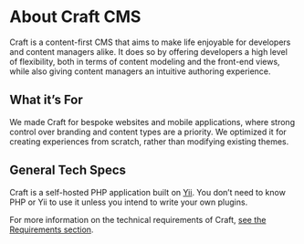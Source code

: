 # About Craft CMS

Craft is a content-first CMS that aims to make life enjoyable for developers and content managers alike. It does so by offering developers a high level of flexibility, both in terms of content modeling and the front-end views, while also giving content managers an intuitive authoring experience.

## What it’s For

We made Craft for bespoke websites and mobile applications, where strong control over branding and content types are a priority. We optimized it for creating experiences from scratch, rather than modifying existing themes.

## General Tech Specs

Craft is a self-hosted PHP application built on [Yii](http://www.yiiframework.com/). You don’t need to know PHP or Yii to use it unless you intend to write your own plugins. 

For more information on the technical requirements of Craft, [see the Requirements section](requirements.md).
